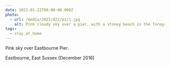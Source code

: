 ```yaml
---
date: 2021-01-22T08:00:00.000Z
photo:
  - url: /media/2021/022/p1/1.jpg
    alt: Pink cloudy sky over a pier, with a stoney beach in the foreground.
tags:
  - stay_at_home
---
```


Pink sky over Eastbourne Pier.

Eastbourne, East Sussex (December 2016)
